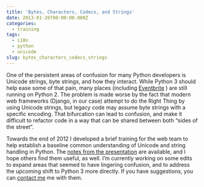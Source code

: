 ```yaml
---
title: 'Bytes, Characters, Codecs, and Strings'
date: 2013-01-26T00:00:00.000Z
categories:
  - training
tags:
  - i18n
  - python
  - unicode
slug: bytes_characters_codecs_strings
---
```

One of the persistent areas of confusion for many Python developers is Unicode strings, byte strings, and how they interact. While Python 3 should help ease some of that pain, many places (including [Eventbrite][1] ) are still running on Python 2. The problem is made worse by the fact that modern web frameworks (Django, in our case) attempt to do the Right Thing by using Unicode strings, but legacy code may assume byte strings with a specific encoding. That bifurcation can lead to confusion, and make it difficult to refactor code in a way that can be shared between both &#8220;sides of the street&#8221;.

Towards the end of 2012 I developed a brief training for the web team to help establish a baseline common understanding of Unicode and string handling in Python. The [notes from the presentation][2]  are available, and I hope others find them useful, as well. I&#8217;m currently working on some edits to expand areas that seemed to have lingering confusion, and to address the upcoming shift to Python 3 more directly. If you have suggestions, you can [contact me][3]  me with them.



 [1]: http://www.eventbrite.com/
 [2]: http://yergler.net/2012/bytes-chars/
 [3]: /contact
